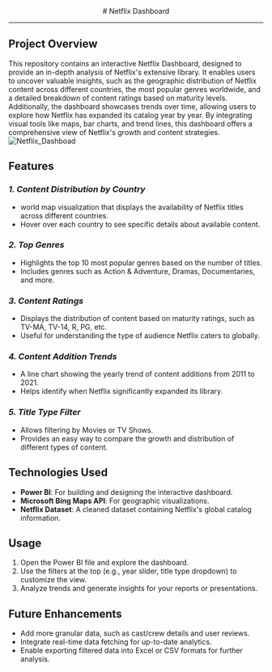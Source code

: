 <div align= "center">
# Netflix Dashboard
</div>

---

## **Project Overview**
This repository contains an interactive Netflix Dashboard, designed to provide an in-depth analysis of Netflix's extensive library. 
It enables users to uncover valuable insights, such as the geographic distribution of Netflix content across different countries, the most popular genres worldwide,
and a detailed breakdown of content ratings based on maturity levels. Additionally, the dashboard showcases trends over time, 
allowing users to explore how Netflix has expanded its catalog year by year. By integrating visual tools like maps, bar charts, and trend lines, 
this dashboard offers a comprehensive view of Netflix's growth and content strategies.
![Netflix_Dashboad](https://github.com/user-attachments/assets/a266149f-ce1e-4c3d-90a8-036704c79b13)


## **Features**
### **_1. Content Distribution by Country_**
-  world map visualization that displays the availability of Netflix titles across different countries.
-  Hover over each country to see specific details about available content.
### **_2. Top Genres_**
-  Highlights the top 10 most popular genres based on the number of titles.
-  Includes genres such as Action & Adventure, Dramas, Documentaries, and more.
### **_3. Content Ratings_**
-  Displays the distribution of content based on maturity ratings, such as TV-MA, TV-14, R, PG, etc.
-  Useful for understanding the type of audience Netflix caters to globally.
### **_4. Content Addition Trends_**
-  A line chart showing the yearly trend of content additions from 2011 to 2021.
-  Helps identify when Netflix significantly expanded its library.
### **_5. Title Type Filter_**
-  Allows filtering by Movies or TV Shows.
-  Provides an easy way to compare the growth and distribution of different types of content.

## **Technologies Used**
- **Power BI**: For building and designing the interactive dashboard.
- **Microsoft Bing Maps API**: For geographic visualizations.
- **Netflix Dataset**: A cleaned dataset containing Netflix's global catalog information.

## **Usage**
1. Open the Power BI file and explore the dashboard.
2. Use the filters at the top (e.g., year slider, title type dropdown) to customize the view.
3. Analyze trends and generate insights for your reports or presentations.

## **Future Enhancements**
- Add more granular data, such as cast/crew details and user reviews.
- Integrate real-time data fetching for up-to-date analytics.
- Enable exporting filtered data into Excel or CSV formats for further analysis.

